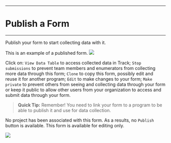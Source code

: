 ****
# Publish a Form
---

Publish your form to start collecting data with it. 

This is an example of a published form.
![](/assets_en/published_form.PNG)

Click on:
`View Data Table` to access collected data in Track;
`Stop submissions` to prevent team members and enumerators from collecting more data through this form;
`Clone` to copy this form, possibly edit and reuse it for another program;
`Edit` to make changes to your form;
`Make private` to prevent others from seeing and collecting data through your form or keep it public to allow other users from your organization to access and submit data through your form.

> **Quick Tip:** Remember! You need to link your form to a program to be able to publish it and use for data collection.

No project has been associated with this form. As a results, no `Publish` button is available. This form is available for editing only.

![](/assets_en/no_project.PNG)
